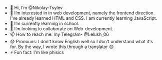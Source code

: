 - 👋 Hi, I’m @Nikolay-Tsylev
- 👀 I’m interested in in web development, namely the frontend direction.  I've already learned HTML and CSS. I am currently learning JavaScript.
- 🌱 I’m currently learning in school.
- 💞️ I’m looking to collaborate on Web-development.
- 📫 How to reach me: my Telegram- @Lelush_06
- 😄 Pronouns: I don't know English well so I don't understand what it's for. By the way, I wrote this through a translator 😊
- ⚡ Fun fact: I'm like phisics

<!---
Nikolay-Tsylev/Nikolay-Tsylev is a ✨ special ✨ repository because its `README.md` (this file) appears on your GitHub profile.
You can click the Preview link to take a look at your changes.
--->
